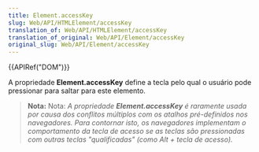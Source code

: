 ```yaml
---
title: Element.accessKey
slug: Web/API/HTMLElement/accessKey
translation_of: Web/API/HTMLElement/accessKey
translation_of_original: Web/API/Element/accessKey
original_slug: Web/API/Element/accessKey
---
```

{{APIRef("DOM")}}

A propriedade **Element.accessKey** define a tecla pelo qual o usuário pode pressionar para saltar para este elemento.

> **Nota:** Nota: _A propriedade **Element.accessKey** é raramente usada por causa dos conflitos múltiplos com os atalhos pré-definidos nos navegadores. Para contornar isto, os navegadores implementam o comportamento da tecla de acesso se as teclas são pressionadas com outras teclas "qualificadas" (como Alt + tecla de acesso)._
